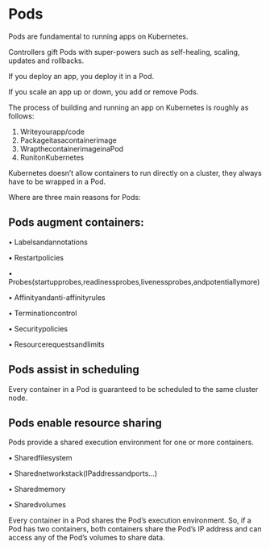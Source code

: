 # Pods
Pods are fundamental to running apps on Kubernetes.

Controllers gift Pods with super-powers such as self-healing, scaling, updates and rollbacks. 

If you deploy an app, you deploy it in a Pod. 

If you scale an app up or down, you add or remove Pods.

The process of building and running an app on Kubernetes is roughly as follows:

1. Writeyourapp/code
2. Packageitasacontainerimage
3. WrapthecontainerimageinaPod 
4. RunitonKubernetes

Kubernetes doesn’t allow containers to run directly on a cluster, they always have to be wrapped in a Pod.

Where are three main reasons for Pods:

## Pods augment containers: 

• Labelsandannotations

• Restartpolicies

• Probes(startupprobes,readinessprobes,livenessprobes,andpotentiallymore) 

• Affinityandanti-affinityrules

• Terminationcontrol

• Securitypolicies

• Resourcerequestsandlimits

## Pods assist in scheduling
Every container in a Pod is guaranteed to be scheduled to the same cluster node. 

## Pods enable resource sharing
Pods provide a shared execution environment for one or more containers.

• Sharedfilesystem

• Sharednetworkstack(IPaddressandports...) 

• Sharedmemory

• Sharedvolumes

Every container in a Pod shares the Pod’s execution environment. So, if a Pod has two containers, both containers share the Pod’s IP address and can access any of the Pod’s volumes to share data.
